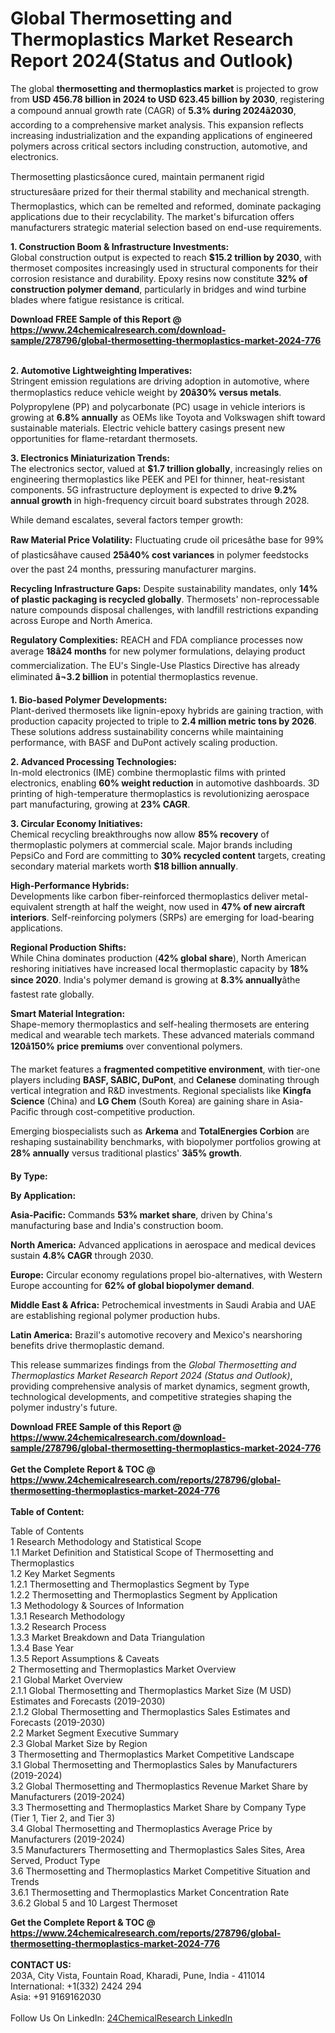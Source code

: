 <h1>Global Thermosetting and Thermoplastics Market Research Report 2024(Status and Outlook)</h1><p>The global <strong>thermosetting and thermoplastics market</strong> is projected to grow from <strong>USD 456.78 billion in 2024 to USD 623.45 billion by 2030</strong>, registering a compound annual growth rate (CAGR) of <strong>5.3% during 2024â2030</strong>, according to a comprehensive market analysis. This expansion reflects increasing industrialization and the expanding applications of engineered polymers across critical sectors including construction, automotive, and electronics.</p><p>Thermosetting plasticsâonce cured, maintain permanent rigid structuresâare prized for their thermal stability and mechanical strength. Thermoplastics, which can be remelted and reformed, dominate packaging applications due to their recyclability. The market's bifurcation offers manufacturers strategic material selection based on end-use requirements.</p><p><strong>1. Construction Boom &amp; Infrastructure Investments:</strong><br>
Global construction output is expected to reach <strong>$15.2 trillion by 2030</strong>, with thermoset composites increasingly used in structural components for their corrosion resistance and durability. Epoxy resins now constitute <strong>32% of construction polymer demand</strong>, particularly in bridges and wind turbine blades where fatigue resistance is critical.</p><div><b>Download FREE Sample of this Report @ 
            <a href="https://www.24chemicalresearch.com/download-sample/278796/global-thermosetting-thermoplastics-market-2024-776">
            https://www.24chemicalresearch.com/download-sample/278796/global-thermosetting-thermoplastics-market-2024-776</a></b></div><br><p><strong>2. Automotive Lightweighting Imperatives:</strong><br>
Stringent emission regulations are driving adoption in automotive, where thermoplastics reduce vehicle weight by <strong>20â30% versus metals</strong>. Polypropylene (PP) and polycarbonate (PC) usage in vehicle interiors is growing at <strong>6.8% annually</strong> as OEMs like Toyota and Volkswagen shift toward sustainable materials. Electric vehicle battery casings present new opportunities for flame-retardant thermosets.</p><p><strong>3. Electronics Miniaturization Trends:</strong><br>
The electronics sector, valued at <strong>$1.7 trillion globally</strong>, increasingly relies on engineering thermoplastics like PEEK and PEI for thinner, heat-resistant components. 5G infrastructure deployment is expected to drive <strong>9.2% annual growth</strong> in high-frequency circuit board substrates through 2028.</p><p>While demand escalates, several factors temper growth:</p><p><strong>Raw Material Price Volatility:</strong> Fluctuating crude oil pricesâthe base for 99% of plasticsâhave caused <strong>25â40% cost variances</strong> in polymer feedstocks over the past 24 months, pressuring manufacturer margins.</p><p><strong>Recycling Infrastructure Gaps:</strong> Despite sustainability mandates, only <strong>14% of plastic packaging is recycled globally</strong>. Thermosets' non-reprocessable nature compounds disposal challenges, with landfill restrictions expanding across Europe and North America.</p><p><strong>Regulatory Complexities:</strong> REACH and FDA compliance processes now average <strong>18â24 months</strong> for new polymer formulations, delaying product commercialization. The EU's Single-Use Plastics Directive has already eliminated <strong>â¬3.2 billion</strong> in potential thermoplastics revenue.</p><p><strong>1. Bio-based Polymer Developments:</strong><br>
Plant-derived thermosets like lignin-epoxy hybrids are gaining traction, with production capacity projected to triple to <strong>2.4 million metric tons by 2026</strong>. These solutions address sustainability concerns while maintaining performance, with BASF and DuPont actively scaling production.</p><p><strong>2. Advanced Processing Technologies:</strong><br>
In-mold electronics (IME) combine thermoplastic films with printed electronics, enabling <strong>60% weight reduction</strong> in automotive dashboards. 3D printing of high-temperature thermoplastics is revolutionizing aerospace part manufacturing, growing at <strong>23% CAGR</strong>.</p><p><strong>3. Circular Economy Initiatives:</strong><br>
Chemical recycling breakthroughs now allow <strong>85% recovery</strong> of thermoplastic polymers at commercial scale. Major brands including PepsiCo and Ford are committing to <strong>30% recycled content</strong> targets, creating secondary material markets worth <strong>$18 billion annually</strong>.</p><p><strong>High-Performance Hybrids:</strong><br>
	Developments like carbon fiber-reinforced thermoplastics deliver metal-equivalent strength at half the weight, now used in <strong>47% of new aircraft interiors</strong>. Self-reinforcing polymers (SRPs) are emerging for load-bearing applications.</p><p><strong>Regional Production Shifts:</strong><br>
	While China dominates production (<strong>42% global share</strong>), North American reshoring initiatives have increased local thermoplastic capacity by <strong>18% since 2020</strong>. India's polymer demand is growing at <strong>8.3% annually</strong>âthe fastest rate globally.</p><p><strong>Smart Material Integration:</strong><br>
	Shape-memory thermoplastics and self-healing thermosets are entering medical and wearable tech markets. These advanced materials command <strong>120â150% price premiums</strong> over conventional polymers.</p><p>The market features a <strong>fragmented competitive environment</strong>, with tier-one players including <strong>BASF, SABIC, DuPont</strong>, and <strong>Celanese</strong> dominating through vertical integration and R&amp;D investments. Regional specialists like <strong>Kingfa Science</strong> (China) and <strong>LG Chem</strong> (South Korea) are gaining share in Asia-Pacific through cost-competitive production.</p><p>Emerging biospecialists such as <strong>Arkema</strong> and <strong>TotalEnergies Corbion</strong> are reshaping sustainability benchmarks, with biopolymer portfolios growing at <strong>28% annually</strong> versus traditional plastics' <strong>3â5% growth</strong>.</p><p><strong>By Type:</strong></p><p><strong>By Application:</strong></p><p><strong>Asia-Pacific:</strong> Commands <strong>53% market share</strong>, driven by China's manufacturing base and India's construction boom.</p><p><strong>North America:</strong> Advanced applications in aerospace and medical devices sustain <strong>4.8% CAGR</strong> through 2030.</p><p><strong>Europe:</strong> Circular economy regulations propel bio-alternatives, with Western Europe accounting for <strong>62% of global biopolymer demand</strong>.</p><p><strong>Middle East &amp; Africa:</strong> Petrochemical investments in Saudi Arabia and UAE are establishing regional polymer production hubs.</p><p><strong>Latin America:</strong> Brazil's automotive recovery and Mexico's nearshoring benefits drive thermoplastic demand.</p><p>This release summarizes findings from the <em>Global Thermosetting and Thermoplastics Market Research Report 2024 (Status and Outlook)</em>, providing comprehensive analysis of market dynamics, segment growth, technological developments, and competitive strategies shaping the polymer industry's future.</p><div><b>Download FREE Sample of this Report @ 
            <a href="https://www.24chemicalresearch.com/download-sample/278796/global-thermosetting-thermoplastics-market-2024-776">
            https://www.24chemicalresearch.com/download-sample/278796/global-thermosetting-thermoplastics-market-2024-776</a></b></div><br><div><b>Get the Complete Report & TOC @ 
            <a href="https://www.24chemicalresearch.com/reports/278796/global-thermosetting-thermoplastics-market-2024-776">
            https://www.24chemicalresearch.com/reports/278796/global-thermosetting-thermoplastics-market-2024-776</a></b></div><br>
            <b>Table of Content:</b><p>Table of Contents<br />
1 Research Methodology and Statistical Scope<br />
1.1 Market Definition and Statistical Scope of Thermosetting and Thermoplastics<br />
1.2 Key Market Segments<br />
1.2.1 Thermosetting and Thermoplastics Segment by Type<br />
1.2.2 Thermosetting and Thermoplastics Segment by Application<br />
1.3 Methodology & Sources of Information<br />
1.3.1 Research Methodology<br />
1.3.2 Research Process<br />
1.3.3 Market Breakdown and Data Triangulation<br />
1.3.4 Base Year<br />
1.3.5 Report Assumptions & Caveats<br />
2 Thermosetting and Thermoplastics Market Overview<br />
2.1 Global Market Overview<br />
2.1.1 Global Thermosetting and Thermoplastics Market Size (M USD) Estimates and Forecasts (2019-2030)<br />
2.1.2 Global Thermosetting and Thermoplastics Sales Estimates and Forecasts (2019-2030)<br />
2.2 Market Segment Executive Summary<br />
2.3 Global Market Size by Region<br />
3 Thermosetting and Thermoplastics Market Competitive Landscape<br />
3.1 Global Thermosetting and Thermoplastics Sales by Manufacturers (2019-2024)<br />
3.2 Global Thermosetting and Thermoplastics Revenue Market Share by Manufacturers (2019-2024)<br />
3.3 Thermosetting and Thermoplastics Market Share by Company Type (Tier 1, Tier 2, and Tier 3)<br />
3.4 Global Thermosetting and Thermoplastics Average Price by Manufacturers (2019-2024)<br />
3.5 Manufacturers Thermosetting and Thermoplastics Sales Sites, Area Served, Product Type<br />
3.6 Thermosetting and Thermoplastics Market Competitive Situation and Trends<br />
3.6.1 Thermosetting and Thermoplastics Market Concentration Rate<br />
3.6.2 Global 5 and 10 Largest Thermoset</p><div><b>Get the Complete Report & TOC @ 
            <a href="https://www.24chemicalresearch.com/reports/278796/global-thermosetting-thermoplastics-market-2024-776">
            https://www.24chemicalresearch.com/reports/278796/global-thermosetting-thermoplastics-market-2024-776</a></b></div><br><b>CONTACT US:</b><br>
            203A, City Vista, Fountain Road, Kharadi, Pune, India - 411014<br>
            International: +1(332) 2424 294<br>
            Asia: +91 9169162030 <br><br>
            Follow Us On LinkedIn: <a href="https://www.linkedin.com/company/24chemicalresearch/">24ChemicalResearch LinkedIn</a>
